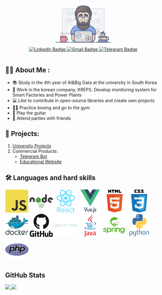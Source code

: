 <div align="center" id="header">
   <div id="gif">
      <img src="https://github.com/NutonFlash/NutonFlash/blob/main/resources/developer.gif">
   </div>
   <div id="badges">
      <a href="https://www.linkedin.com/in/aleksei-kislitsin-ba8a9a231/">
     <img src="https://img.shields.io/badge/LinkedIn-blue?style=for-the-badge&logo=linkedin&logoColor=white" alt="LinkedIn Badge"/>
      </a>
      <a href="mailto: aakislitsin@gmail.com">
     <img src="https://img.shields.io/badge/Gmail-red?style=for-the-badge&logo=gmail&logoColor=white" alt="Gmail Badge"/>
      </a>
      <a href="https://t.me/nutonflash">
     <img src="https://img.shields.io/badge/Telegram-blue?style=for-the-badge&logo=telegram&logoColor=white" alt="Telegram Badge"/>
      </a>
   </div>
   <div id="views">
      <img src="https://komarev.com/ghpvc/?username=nutonflash&style=flat-square&color=blue" alt=""/>
   </div>
</div>

## :man_technologist: About Me :
- :books: Study in the 4th year of AI&Big Data at the university in South Korea
- :office: Work in the korean company, KREPS. Develop monitoring system for Smart Factories and Power Plants 
- :computer: Like to contribute in open-source libraries and create own projects
- :weight_lifting_man: Practice boxing and go to the gym
- :guitar: Play the guitar
- :clinking_glasses: Attend parties with friends
## :briefcase: Projects:
1. [University Projects](https://github.com/NutonFlash/ITMO_University)
2. Commercial Products:
   - [Telegram Bot](https://github.com/NutonFlash/Telegram_Bot)
   - [Educational Website](https://github.com/NutonFlash/Educational_Website)
## :hammer_and_wrench: Languages and hard skills
<div>
   <img src="https://github.com/devicons/devicon/blob/master/icons/javascript/javascript-original.svg" alt="JavaScript logo" width="75px" height="75px">
   <img src="https://github.com/devicons/devicon/blob/master/icons/nodejs/nodejs-original-wordmark.svg" alt="NodeJS logo" width="75px" height="75px">
   <img src="https://github.com/devicons/devicon/blob/master/icons/react/react-original-wordmark.svg" alt="ReactJS logo" width="75px" height="75px">
   <img src="https://github.com/devicons/devicon/blob/master/icons/vuejs/vuejs-original-wordmark.svg" alt="VueJS logo" width="75px" height="75px">
   <img src="https://github.com/devicons/devicon/blob/master/icons/html5/html5-original-wordmark.svg" alt="HTML logo" width="75px" height="75px">
   <img src="https://github.com/devicons/devicon/blob/master/icons/css3/css3-original-wordmark.svg" alt="CSS logo" width="75px" height="75px">
   <img src="https://github.com/devicons/devicon/blob/master/icons/docker/docker-original-wordmark.svg" alt="Docker logo" width="75px" height="75px">
   <img src="https://github.com/devicons/devicon/blob/master/icons/github/github-original-wordmark.svg" alt="GitHub logo" width="75px" height="75px">
   <img src="https://github.com/devicons/devicon/blob/master/icons/electron/electron-original-wordmark.svg" alt="GitHub logo" width="75px" height="75px">
   <img src="https://github.com/devicons/devicon/blob/master/icons/java/java-original-wordmark.svg" alt="Java logo" width="75px" height="75px">
   <img src="https://github.com/devicons/devicon/blob/master/icons/spring/spring-original-wordmark.svg" alt="SpringBoot logo" width="75px" height="75px">
   <img src="https://github.com/devicons/devicon/blob/master/icons/python/python-original-wordmark.svg" alt="Python logo" width="75px" height="75px">
   <img src="https://github.com/devicons/devicon/blob/master/icons/php/php-original.svg" alt="PHP logo" width="75px" height="75px">
</div>

## GitHub Stats
<div>
<a href="https://github.com/nutonflash/github-readme-stats">
  <img height=200 src="https://github-readme-stats-psi-gules-42.vercel.app/api?username=nutonflash&hide=issues,stars&show=prs_merged_percentage&show_icons=true&hide_title=true&rank_icon=github&count_private=true" />
</a>
<a href="https://github.com/nutonflash/convoychat">
  <img height=200 src="https://github-readme-stats-psi-gules-42.vercel.app/api/top-langs?username=nutonflash&langs_count=5&exclude_repo=GalaxyX&layout=donut" />
</a>
</div>
